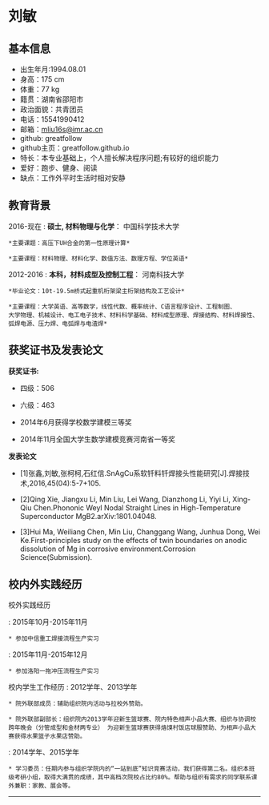 刘敏
============

基本信息
----------------------------------------
* 出生年月:1994.08.01
* 身高：175 cm
* 体重：77 kg
* 籍贯：湖南省邵阳市
* 政治面貌：共青团员
* 电话：15541990412
* 邮箱：mliu16s@imr.ac.cn
* github: greatfollow
* github主页：greatfollow.github.io
* 特长：本专业基础上，个人擅长解决程序问题;有较好的组织能力
* 爱好：跑步、健身、阅读
* 缺点：工作外平时生活时相对安静

教育背景
---------
2016-现在
:   **硕士, 材料物理与化学**： 中国科学技术大学

	*主要课题：高压下UH合金的第一性原理计算*
    
	*主要课程：材料物理、材料化学、数值方法、数理方程、学位英语*

2012-2016
:   **本科，材料成型及控制工程**： 河南科技大学

	*毕业论文：10t-19.5m桥式起重机桁架梁主桁架结构及工艺设计*

	*主要课程：大学英语、高等数学，线性代数、概率统计、C语言程序设计、工程制图、
    大学物理、机械设计、电工电子技术、材料科学基础、材料成型原理、焊接结构、材料焊接性、
    弧焊电源、压力焊、电弧焊与电渣焊*

获奖证书及发表论文
----------

**获奖证书:**

* 四级：506

* 六级：463

* 2014年6月获得学校数学建模三等奖

* 2014年11月全国大学生数学建模竞赛河南省一等奖

**发表论文**

* [1]张鑫,刘敏,张柯柯,石红信.SnAgCu系软钎料钎焊接头性能研究[J].焊接技术,2016,45(04):5-7+105.

* [2]Qing Xie, Jiangxu Li, Min Liu, Lei Wang, Dianzhong Li, Yiyi Li, Xing-Qiu Chen.Phononic Weyl Nodal Straight Lines in High-Temperature Superconductor MgB2.arXiv:1801.04048.

* [3]Hui Ma, Weiliang Chen, Min Liu, Changgang Wang, Junhua Dong, Wei Ke.First-principles study on the effects of twin boundaries on anodic dissolution of Mg in corrosive environment.Corrosion Science(Submission).

校内外实践经历
--------------------

校外实践经历

:   2015年10月-2015年11月

	* 参加中信重工焊接流程生产实习

:   2015年11月-2015年12月

	* 参加洛阳一拖冲压流程生产实习

校内学生工作经历
:  2012学年、2013学年

	* 院外联部成员：辅助组织院内活动与拉校外赞助。

	* 院外联部副部长：组织院内2013学年迎新生篮球赛、院内特色相声小品大赛、组织与协调校跨年晚会（分管成型和金材两专业） 为迎新生篮球赛获得烙馍村饭店球服赞助、为相声小品大赛获得水果篮子水果店赞助。

:  2014学年、2015学年

	* 学习委员：任期内参与组织学院内的“一站到底”知识竞赛活动，我们获得第二名。组织本班级考研小组，取得大满贯的成绩，其中高档次院校占比约80%。帮助与组织有需求的同学联系课外兼职：家教、展会等。

----

